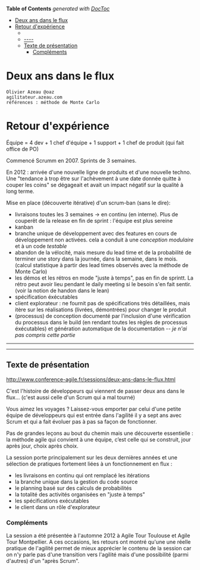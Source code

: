<!-- START doctoc generated TOC please keep comment here to allow auto update -->
<!-- DON'T EDIT THIS SECTION, INSTEAD RE-RUN doctoc TO UPDATE -->
**Table of Contents**  *generated with [DocToc](https://github.com/thlorenz/doctoc)*

- [Deux ans dans le flux](#deux-ans-dans-le-flux)
- [Retour d'expérience](#retour-dexp%C3%A9rience)
  - [](#)
  - [----](#----)
  - [Texte de présentation](#texte-de-pr%C3%A9sentation)
    - [Compléments](#compl%C3%A9ments)

<!-- END doctoc generated TOC please keep comment here to allow auto update -->

# Deux ans dans le flux
    Olivier Azeau @oaz
    agilitateur.azeau.com
    références : méthode de Monte Carlo

# Retour d'expérience
Équipe = 4 dev + 1 chef d'équipe + 1 support + 1 chef de produit (qui fait office de PO)

Commencé Scrumm en 2007. Sprints de 3 semaines.

En 2012 : arrivée d'une nouvelle ligne de produits et d'une nouvelle techno. Une "tendance à trop être sur l'achèvement à une date donnée quitte à couper les coins" se dégageait et avait un impact négatif sur la qualité à long terme.

Mise en place (découverte itérative) d'un scrum-ban (sans le dire):
* livraisons toutes les 3 semaines -> en continu (en interne). Plus de couperêt de la release en fin de sprint : l'équipe est plus sereine
* kanban
* branche unique de développement avec des features en cours de développement non activées. cela a conduit à une *conception modulaire* et à un code *testable*
* abandon de la vélocité, mais mesure du lead time et de la probabilité de terminer une story dans la journée, dans la semaine, dans le mois. (calcul statistique à partir des lead times observés avec la méthode de Monte Carlo)
* les démos et les rétros en mode "juste à temps", pas en fin de sprintt. La rétro peut avoir lieu pendant le daily meeting si le besoin s'en fait sentir. (voir la notion de handon dans le lean)
* spécification éxécutables
* client explorateur : ne fournit pas de spécifications très détaillées, mais itère sur les réalisations (livrées, démontrées) pour changer le produit
* (processus) de conception documenté par l'inclusion d'une vérification du processus dans le build (en rendant toutes les règles de processus éxécutables) et génération automatique de la documentation -- *je n'ai pas compris cette partie*

----
----
## Texte de présentation
http://www.conference-agile.fr/sessions/deux-ans-dans-le-flux.html

C'est l'histoire de développeurs qui viennent de passer deux ans dans le flux... (c'est aussi celle d'un Scrum qui a mal tourné)

Vous aimez les voyages ? Laissez-vous emporter par celui d'une petite équipe de développeurs qui est entrée dans l'agilité il y a sept ans avec Scrum et qui a fait évoluer pas à pas sa façon de fonctionner.

Pas de grandes leçons au bout du chemin mais une découverte essentielle : la méthode agile qui convient à une équipe, c’est celle qui se construit, jour après jour, choix après choix.

La session porte principalement sur les deux dernières années et une sélection de pratiques fortement liées à un fonctionnement en flux :
* les livraisons en continu qui ont remplacé les itérations
* la branche unique dans la gestion du code source
* le planning basé sur des calculs de probabilités
* la totalité des activités organisées en "juste à temps"
* les spécifications exécutables
* le client dans un rôle d'explorateur

### Compléments

La session a été présentée à l'automne 2012 à Agile Tour Toulouse et Agile Tour Montpellier. A ces occasions, les retours ont montré qu'une une réelle pratique de l'agilité permet de mieux apprécier le contenu de la session car on n'y parle pas d'une transition vers l'agilité mais d'une possibilité (parmi d'autres) d'un "après Scrum".
